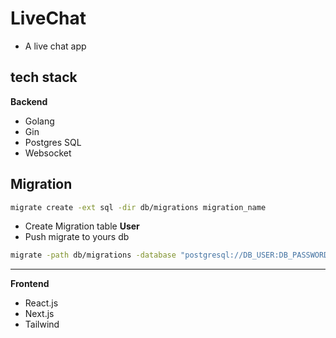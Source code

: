 # LiveChat

- A live chat app

## tech stack

**Backend**

- Golang
- Gin
- Postgres SQL
- Websocket

## Migration

```bash
migrate create -ext sql -dir db/migrations migration_name
```

- Create Migration table **User**
- Push migrate to yours db

```bash
migrate -path db/migrations -database "postgresql://DB_USER:DB_PASSWORD@DB_HOST:DB_PORT/DB_NAME?sslmode=DB_SSLMODE" -verbose up
```

---

**Frontend**

- React.js
- Next.js
- Tailwind
